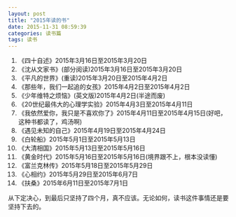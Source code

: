 ```yaml
---
layout: post
title: "2015年读的书"
date: 2015-11-31 08:59:39
categories: 读书篇
tags: 读书
---
```

1. 《四十自述》2015年3月16日至2015年3月20日
2. 《沈从文家书》(部分阅读)2015年3月16日至2015年3月20日
3. 《平凡的世界》(重读)2015年3月20日至2015年4月2日
4. 《那些年，我们一起追的女孩》2015年4月2日至2015年4月2日
5. 《少年维特之烦恼》(英文版)2015年4月2日(半途而废)
6. 《20世纪最伟大的心理学实验》2015年4月3日至2015年4月11日
7. 《我依然爱你，我只是不喜欢你了》2015年4月11日至2015年4月15日(好吧，这种书都读了，鸡汤啊)
8. 《遇见未知的自己》2015年4月19日至2015年4月24日
9. 《白轮船》2015年5月1日至2015年5月13日
10. 《大清相国》2015年5月13日至2015年5月16日
11. 《黄金时代》2015年5月16日至2015年5月16日(境界跟不上，根本没读懂)
12. 《富兰克林传》2015年5月18日至2015年5月29日
13. 《心相约》2015年5月29日至2015年6月7日
14. 《扶桑》2015年6月11日至2015年7月1日

从下定决心，到最后只坚持了四个月，真不应该。无论如何，读书这件事情还是要坚持下去的。